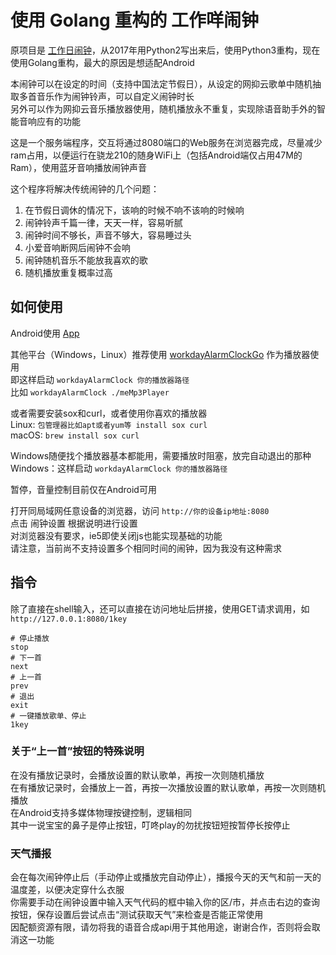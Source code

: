 # 使用 Golang 重构的 工作咩闹钟  
原项目是 [工作日闹钟](https://github.com/zanjie1999/workdayAlarmClock)，从2017年用Python2写出来后，使用Python3重构，现在使用Golang重构，最大的原因是想适配Android  

本闹钟可以在设定的时间（支持中国法定节假日），从设定的网抑云歌单中随机抽取多首音乐作为闹钟铃声，可以自定义闹钟时长  
另外可以作为网抑云音乐播放器使用，随机播放永不重复，实现除语音助手外的智能音响应有的功能  

这是一个服务端程序，交互将通过8080端口的Web服务在浏览器完成，尽量减少ram占用，以便运行在骁龙210的随身WiFi上（包括Android端仅占用47M的Ram），使用蓝牙音响播放闹钟声音

这个程序将解决传统闹钟的几个问题：
1. 在节假日调休的情况下，该响的时候不响不该响的时候响
2. 闹钟铃声千篇一律，天天一样，容易听腻
3. 闹钟时间不够长，声音不够大，容易睡过头
4. 小爱音响断网后闹钟不会响
5. 闹钟随机音乐不能放我喜欢的歌
6. 随机播放重复概率过高

## 如何使用
Android使用 [App](https://github.com/zanjie1999/workdayAlarmClockAndroid)  

其他平台（Windows，Linux）推荐使用 [workdayAlarmClockGo](https://github.com/zanjie1999/meMp3Player) 作为播放器使用  
即这样启动 `workdayAlarmClock 你的播放器路径`  
比如 `workdayAlarmClock ./meMp3Player`

或者需要安装sox和curl，或者使用你喜欢的播放器  
Linux: `包管理器比如apt或者yum等 install sox curl`  
macOS: `brew install sox curl` 

Windows随便找个播放器基本都能用，需要播放时阻塞，放完自动退出的那种
Windows：这样启动 `workdayAlarmClock 你的播放器路径`  

暂停，音量控制目前仅在Android可用

打开同局域网任意设备的浏览器，访问 `http://你的设备ip地址:8080`  
点击 闹钟设置 根据说明进行设置  
对浏览器没有要求，ie5即使关闭js也能实现基础的功能  
请注意，当前尚不支持设置多个相同时间的闹钟，因为我没有这种需求

## 指令
除了直接在shell输入，还可以直接在访问地址后拼接，使用GET请求调用，如 `http://127.0.0.1:8080/1key`
```shell
# 停止播放
stop
# 下一首
next
# 上一首
prev
# 退出
exit
# 一键播放歌单、停止
1key
```

### 关于“上一首”按钮的特殊说明
在没有播放记录时，会播放设置的默认歌单，再按一次则随机播放  
在有播放记录时，会播放上一首，再按一次播放设置的默认歌单，再按一次则随机播放  
在Android支持多媒体物理按键控制，逻辑相同  
其中一说宝宝的鼻子是停止按钮，叮咚play的勿扰按钮短按暂停长按停止


### 天气播报
会在每次闹钟停止后（手动停止或播放完自动停止），播报今天的天气和前一天的温度差，以便决定穿什么衣服  
你需要手动在闹钟设置中输入天气代码的框中输入你的区/市，并点击右边的查询按钮，保存设置后尝试点击“测试获取天气”来检查是否能正常使用  
因配额资源有限，请勿将我的语音合成api用于其他用途，谢谢合作，否则将会取消这一功能

